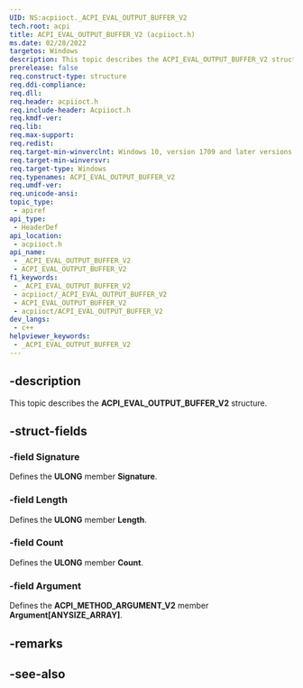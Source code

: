 ```yaml
---
UID: NS:acpiioct._ACPI_EVAL_OUTPUT_BUFFER_V2
tech.root: acpi
title: ACPI_EVAL_OUTPUT_BUFFER_V2 (acpiioct.h)
ms.date: 02/28/2022
targetos: Windows
description: This topic describes the ACPI_EVAL_OUTPUT_BUFFER_V2 structure.
prerelease: false
req.construct-type: structure
req.ddi-compliance: 
req.dll: 
req.header: acpiioct.h
req.include-header: Acpiioct.h
req.kmdf-ver: 
req.lib: 
req.max-support: 
req.redist: 
req.target-min-winverclnt: Windows 10, version 1709 and later versions.
req.target-min-winversvr: 
req.target-type: Windows
req.typenames: ACPI_EVAL_OUTPUT_BUFFER_V2
req.umdf-ver: 
req.unicode-ansi: 
topic_type:
 - apiref
api_type:
 - HeaderDef
api_location:
 - acpiioct.h
api_name:
 - _ACPI_EVAL_OUTPUT_BUFFER_V2
 - ACPI_EVAL_OUTPUT_BUFFER_V2
f1_keywords:
 - _ACPI_EVAL_OUTPUT_BUFFER_V2
 - acpiioct/_ACPI_EVAL_OUTPUT_BUFFER_V2
 - ACPI_EVAL_OUTPUT_BUFFER_V2
 - acpiioct/ACPI_EVAL_OUTPUT_BUFFER_V2
dev_langs:
 - c++
helpviewer_keywords:
 - _ACPI_EVAL_OUTPUT_BUFFER_V2
---
```


## -description

This topic describes the **ACPI_EVAL_OUTPUT_BUFFER_V2** structure.

## -struct-fields

### -field Signature

Defines the **ULONG** member **Signature**.

### -field Length

Defines the **ULONG** member **Length**.

### -field Count

Defines the **ULONG** member **Count**.

### -field Argument

Defines the **ACPI_METHOD_ARGUMENT_V2** member **Argument[ANYSIZE_ARRAY]**.

## -remarks

## -see-also
